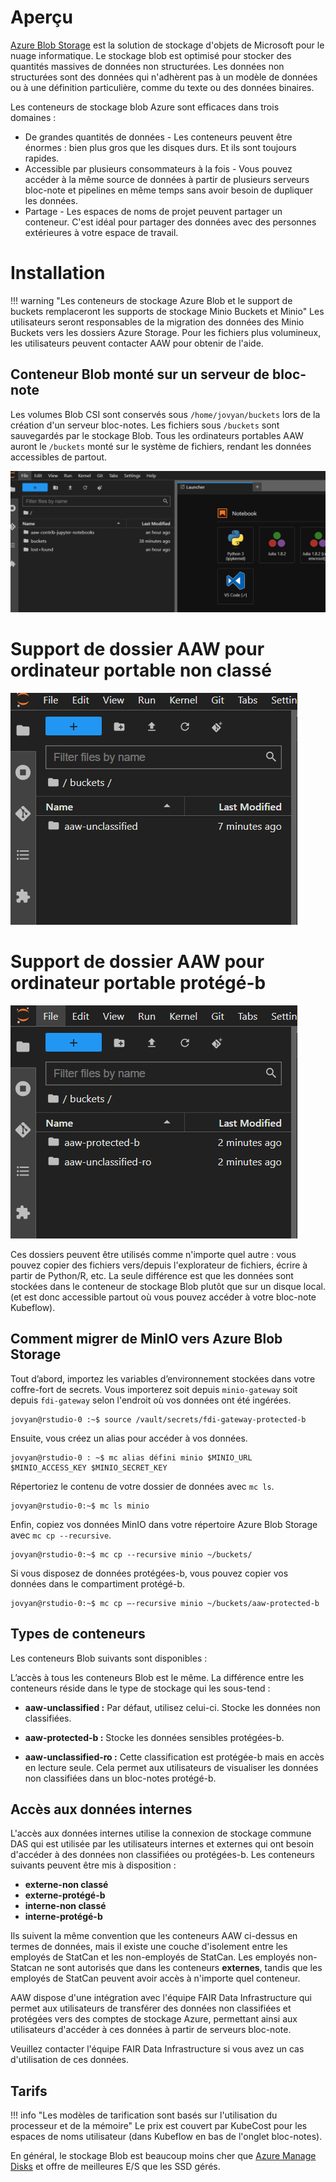 # Aperçu

[Azure Blob Storage](https://learn.microsoft.com/en-us/azure/storage/blobs/storage-blobs-introduction) est la solution de stockage d'objets de Microsoft pour le nuage informatique. Le stockage blob est optimisé pour stocker des quantités massives de données non structurées. Les données non structurées sont des données qui n'adhèrent pas à un modèle de données ou à une définition particulière, comme du texte ou des données binaires.

Les conteneurs de stockage blob Azure sont efficaces dans trois domaines :

- De grandes quantités de données - Les conteneurs peuvent être énormes : bien plus gros que les disques durs. Et ils sont toujours rapides.
- Accessible par plusieurs consommateurs à la fois - Vous pouvez accéder à la même source de données à partir de plusieurs serveurs bloc-note et pipelines en même temps sans avoir besoin de dupliquer les données.
- Partage - Les espaces de noms de projet peuvent partager un conteneur. C'est idéal pour partager des données avec des personnes extérieures à votre espace de travail.

# Installation

<!-- prettier-ignore -->
!!! warning "Les conteneurs de stockage Azure Blob et le support de buckets remplaceront les supports de stockage Minio Buckets et Minio"
     Les utilisateurs seront responsables de la migration des données des Minio Buckets vers les dossiers Azure Storage. Pour les fichiers plus volumineux, les utilisateurs peuvent contacter AAW pour obtenir de l'aide.

## Conteneur Blob monté sur un serveur de bloc-note

<!-- prettier-ignore -->

Les volumes Blob CSI sont conservés sous `/home/jovyan/buckets` lors de la création d'un serveur bloc-notes. Les fichiers sous `/buckets` sont sauvegardés par le stockage Blob. Tous les ordinateurs portables AAW auront le `/buckets` monté sur le système de fichiers, rendant les données accessibles de partout.

![Dossiers Blob montés en tant que répertoires bloc-note Jupyter](../images/container-mount.png)

# Support de dossier AAW pour ordinateur portable non classé
![Dossiers de bloc-note non classifiés montés dans les répertoires bloc-note Jupyter](../images/unclassified-mount.png)

# Support de dossier AAW pour ordinateur portable protégé-b
![Carnets protégés-b montés en tant que répertoires bloc-note Jupyter](../images/protectedb-mount.png)

Ces dossiers peuvent être utilisés comme n'importe quel autre : vous pouvez copier des fichiers vers/depuis l'explorateur de fichiers, écrire à partir de Python/R, etc. La seule différence est que les données sont stockées dans le conteneur de stockage Blob plutôt que sur un disque local. (et est donc accessible partout où vous pouvez accéder à votre bloc-note Kubeflow).

## Comment migrer de MinIO vers Azure Blob Storage

Tout d’abord, importez les variables d’environnement stockées dans votre coffre-fort de secrets. Vous importerez soit depuis `minio-gateway` soit depuis `fdi-gateway` selon l'endroit où vos données ont été ingérées.

```
jovyan@rstudio-0 :~$ source /vault/secrets/fdi-gateway-protected-b
```

Ensuite, vous créez un alias pour accéder à vos données.

```
jovyan@rstudio-0 : ~$ mc alias défini minio $MINIO_URL $MINIO_ACCESS_KEY $MINIO_SECRET_KEY
```

Répertoriez le contenu de votre dossier de données avec `mc ls`.

```
jovyan@rstudio-0:~$ mc ls minio
```

Enfin, copiez vos données MinIO dans votre répertoire Azure Blob Storage avec `mc cp --recursive`.

```
jovyan@rstudio-0:~$ mc cp --recursive minio ~/buckets/
```

Si vous disposez de données protégées-b, vous pouvez copier vos données dans le compartiment protégé-b.

```
jovyan@rstudio-0:~$ mc cp —-recursive minio ~/buckets/aaw-protected-b
```

<!-- prettier-ignore -->

## Types de conteneurs

Les conteneurs Blob suivants sont disponibles :

L’accès à tous les conteneurs Blob est le même. La différence entre les conteneurs réside dans le type de stockage qui les sous-tend :

- **aaw-unclassified :** Par défaut, utilisez celui-ci. Stocke les données non classifiées.

- **aaw-protected-b :** Stocke les données sensibles protégées-b.

- **aaw-unclassified-ro :** Cette classification est protégée-b mais en accès en lecture seule. Cela permet aux utilisateurs de visualiser les données non classifiées dans un bloc-notes protégé-b.

<!-- prettier-ignore -->

## Accès aux données internes

<!-- prettier-ignore -->
L'accès aux données internes utilise la connexion de stockage commune DAS qui est utilisée par les utilisateurs internes et externes qui ont besoin d'accéder à des données non classifiées ou protégées-b. Les conteneurs suivants peuvent être mis à disposition :

- **externe-non classé**
- **externe-protégé-b**
- **interne-non classé**
- **interne-protégé-b**

Ils suivent la même convention que les conteneurs AAW ci-dessus en termes de données, mais il existe une couche d'isolement entre les employés de StatCan et les non-employés de StatCan. Les employés non-Statcan ne sont autorisés que dans les conteneurs **externes**, tandis que les employés de StatCan peuvent avoir accès à n'importe quel conteneur.

AAW dispose d'une intégration avec l'équipe FAIR Data Infrastructure qui permet aux utilisateurs de transférer des données non classifiées et protégées vers des comptes de stockage Azure, permettant ainsi aux utilisateurs d'accéder à ces données à partir de serveurs bloc-note.

Veuillez contacter l'équipe FAIR Data Infrastructure si vous avez un cas d'utilisation de ces données.

## Tarifs

<!-- prettier-ignore -->
!!! info "Les modèles de tarification sont basés sur l'utilisation du processeur et de la mémoire"
     Le prix est couvert par KubeCost pour les espaces de noms utilisateur (dans Kubeflow en bas de l'onglet bloc-notes).

En général, le stockage Blob est beaucoup moins cher que [Azure Manage Disks](https://azure.microsoft.com/en-us/pricing/details/managed-disks/) et offre de meilleures E/S que les SSD gérés.
